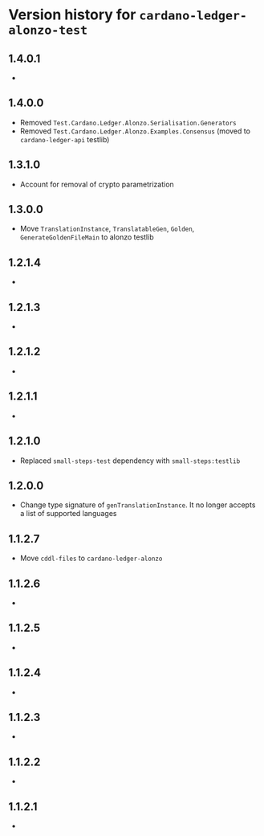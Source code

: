 # Version history for `cardano-ledger-alonzo-test`

## 1.4.0.1

*

## 1.4.0.0

* Removed `Test.Cardano.Ledger.Alonzo.Serialisation.Generators`
* Removed `Test.Cardano.Ledger.Alonzo.Examples.Consensus` (moved to `cardano-ledger-api` testlib)

## 1.3.1.0

* Account for removal of crypto parametrization

## 1.3.0.0

* Move `TranslationInstance`, `TranslatableGen`, `Golden`, `GenerateGoldenFileMain` to alonzo testlib

## 1.2.1.4

*

## 1.2.1.3

*

## 1.2.1.2

*

## 1.2.1.1

*

## 1.2.1.0

* Replaced `small-steps-test` dependency with `small-steps:testlib`

## 1.2.0.0

* Change type signature of `genTranslationInstance`. It no longer accepts a list of
  supported languages

## 1.1.2.7

* Move `cddl-files` to `cardano-ledger-alonzo`

## 1.1.2.6

*

## 1.1.2.5

*

## 1.1.2.4

*

## 1.1.2.3

*

## 1.1.2.2

*

## 1.1.2.1

*

